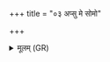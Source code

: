 +++
title = "०३ अप्सु मे सोमो"

+++
<details><summary>मूलम् (GR)</summary>

अप्सु मे सोमो अब्रवीद्  
अन्तर् विश्वानि भेषजा ।  
अग्निं च विश्वशंभुवम् ॥
</details>